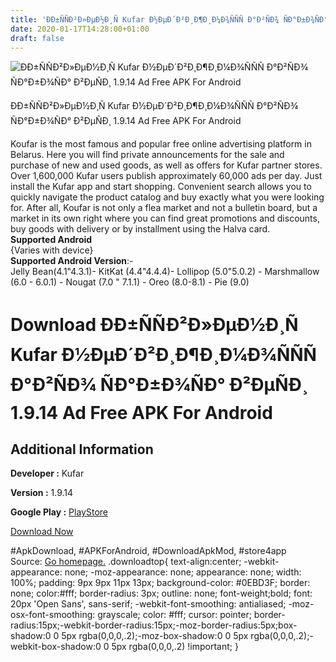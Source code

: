 ```yaml
---
title: 'ÐÐ±ÑÑÐ²Ð»ÐµÐ½Ð¸Ñ Kufar Ð½ÐµÐ´Ð²Ð¸Ð¶Ð¸Ð¼Ð¾ÑÑÑ Ð°Ð²ÑÐ¾ ÑÐ°Ð±Ð¾ÑÐ° Ð²ÐµÑÐ¸ 1.9.14 Ad Free APK For Android'
date: 2020-01-17T14:28:00+01:00
draft: false
---
```


![ÐÐ±ÑÑÐ²Ð»ÐµÐ½Ð¸Ñ Kufar Ð½ÐµÐ´Ð²Ð¸Ð¶Ð¸Ð¼Ð¾ÑÑÑ Ð°Ð²ÑÐ¾ ÑÐ°Ð±Ð¾ÑÐ° Ð²ÐµÑÐ¸ 1.9.14 Ad Free APK For Android](https://i1.wp.com/apkhome.net/wp-content/uploads/2020/01/ÐÐ±ÑÑÐ²Ð»ÐµÐ½Ð¸Ñ-Kufar-Ð½ÐµÐ´Ð²Ð¸Ð¶Ð¸Ð¼Ð¾ÑÑÑ-Ð°Ð²ÑÐ¾-ÑÐ°Ð±Ð¾ÑÐ°-Ð²ÐµÑÐ¸-1.9.14-Ad-Free.png "ÐÐ±ÑÑÐ²Ð»ÐµÐ½Ð¸Ñ Kufar Ð½ÐµÐ´Ð²Ð¸Ð¶Ð¸Ð¼Ð¾ÑÑÑ Ð°Ð²ÑÐ¾ ÑÐ°Ð±Ð¾ÑÐ° Ð²ÐµÑÐ¸ 1.9.14 Ad Free APK For Android")

  

ÐÐ±ÑÑÐ²Ð»ÐµÐ½Ð¸Ñ Kufar Ð½ÐµÐ´Ð²Ð¸Ð¶Ð¸Ð¼Ð¾ÑÑÑ Ð°Ð²ÑÐ¾ ÑÐ°Ð±Ð¾ÑÐ° Ð²ÐµÑÐ¸ 1.9.14 Ad Free APK For Android

Koufar is the most famous and popular free online advertising platform in Belarus. Here you will find private announcements for the sale and purchase of new and used goods, as well as offers for Kufar partner stores.  
Over 1,600,000 Kufar users publish approximately 60,000 ads per day. Just install the Kufar app and start shopping. Convenient search allows you to quickly navigate the product catalog and buy exactly what you were looking for. After all, Koufar is not only a flea market and not a bulletin board, but a market in its own right where you can find great promotions and discounts, buy goods with delivery or by installment using the Halva card.  
**Supported Android**  
{Varies with device}  
**Supported Android Version**:-  
Jelly Bean(4.1"4.3.1)- KitKat (4.4"4.4.4)- Lollipop (5.0"5.0.2) - Marshmallow (6.0 - 6.0.1) - Nougat (7.0 " 7.1.1) - Oreo (8.0-8.1) - Pie (9.0)

Download ÐÐ±ÑÑÐ²Ð»ÐµÐ½Ð¸Ñ Kufar Ð½ÐµÐ´Ð²Ð¸Ð¶Ð¸Ð¼Ð¾ÑÑÑ Ð°Ð²ÑÐ¾ ÑÐ°Ð±Ð¾ÑÐ° Ð²ÐµÑÐ¸ 1.9.14 Ad Free APK For Android
==========================================================================================================================

Additional Information
----------------------

**Developer :** Kufar

**Version :** 1.9.14

**Google Play :** [PlayStore](https://play.google.com/store/apps/details?id=se.scmv.belarus&hl=en)

  

[Download Now](https://store4app.co/post/kufar-1-9-14-ad-free-apk-for-android_1579267466)

  
#ApkDownload, #APKForAndroid, #DownloadApkMod, #store4app  
Source: [Go homepage.](https://store4app.co/post/kufar-1-9-14-ad-free-apk-for-android_1579267466) .downloadtop{ text-align:center; -webkit-appearance: none; -moz-appearance: none; appearance: none; width: 100%; padding: 9px 9px 11px 13px; background-color: #0EBD3F; border: none; color:#fff; border-radius: 3px; outline: none; font-weight;bold; font: 20px 'Open Sans', sans-serif; -webkit-font-smoothing: antialiased; -moz-osx-font-smoothing: grayscale; color: #fff; cursor: pointer; border-radius:15px;-webkit-border-radius:15px;-moz-border-radius:5px;box-shadow:0 0 5px rgba(0,0,0,.2);-moz-box-shadow:0 0 5px rgba(0,0,0,.2);-webkit-box-shadow:0 0 5px rgba(0,0,0,.2) !important; }
